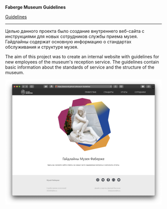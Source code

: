 **Faberge Museum Guidelines**
 
 [Guidelines](https://bessondi.github.io/Museum-Guidelines/)
 
 ***
 
 Целью данного проекта было создание внутреннего веб-сайта с инструкциями для новых сотрудников службы приема музея. Гайдлайны содержат основную информацию о стандартах обслуживания и структуре музея.
 
 The aim of this project was to create an internal website with guidelines for new employees of the museum's reception service. The guidelines contain basic information about the standards of service and the structure of the museum.
 
 ![Preview Image](Preview.png)
